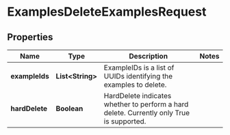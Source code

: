 

# ExamplesDeleteExamplesRequest


## Properties

| Name | Type | Description | Notes |
|------------ | ------------- | ------------- | -------------|
|**exampleIds** | **List&lt;String&gt;** | ExampleIDs is a list of UUIDs identifying the examples to delete. |  |
|**hardDelete** | **Boolean** | HardDelete indicates whether to perform a hard delete. Currently only True is supported. |  |



